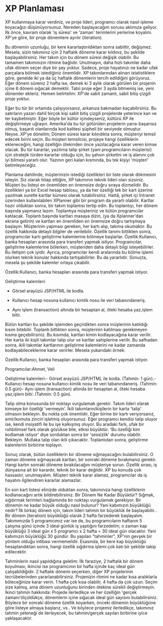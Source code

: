 # XP Planlaması

XP kullanmaya karar verdiniz, ve proje lideri, programcı olarak nasıl
işleme koyacağızı düşünüyorsunuz. Nereden başlayacağım sorusu aklımıza
geliyor. İlk önce, kavram olarak 'iş süresi' ve 'zaman' terimlerini
yerlerine koyalım.  XP'ye göre, bir proje dönemlere ayrılır
(iteration).

Bu dönemin uzunluğu, bir kere kararlaştırıldıktan sonra sabittir,
değişmez. Mesela, sizin takımınız için 2 haftalık döneme karar
kıldınız, bu şekilde başlayabilirsiniz. Her takım için bu dönem süresi
değişik olabilir. Bu tamamen takımınızın ritmine bağlıdır. Unutmayın,
daha hızlı takımlar daha ufak dönem seçer diye bir şey yoktur. Sadece,
proje hayatınızı ne kadar ufak parçalara bölmek istediğiniz
önemlidir. XP takımlarından alınan istatistiklere göre, genelde iki ya
da üç haftalık dönemlerin tercih edildiğini görüyoruz.  Eğer dönem
süreniz 2 hafta ise, demek ki 3 aylık olarak görülen bir projenin
içine 6 dönem sığacak demektir. Tabii proje eğer 3 ayda bitmemiş ise,
yeni dönemler ekleriz. Hemen belirtelim: XP'de sabit zamanlı, sabit
bitiş çizgili proje yoktur.

Eğer bu tür bir ortamda çalışıyorsanız, arkanıza bakmadan
kaçabilirsiniz. Bu satırların yazarı dahil birçok kişi sabit bitiş
çizgili projelerde yeterince kan ve ter kaybetmiştir. Eğer böyle bir
kültür içindeyseniz, kültürü XP ile değiştirmeye uğraşın. Amerika'da
bu tür götürülen projelerin yarısı başarısız olmuş, başarılı
olanlarında kod kalitesi şüpheli bir seviyede olmuştur. Neyse..XP'ye
dönelim; Dönem süresi karar kılındıkta sonra, müşteriyi temsil edecek
birini seçin. Bu müşteri temsilcisi, projeye hangi özelliklerin
ekleneceğini, hangi özelliğin ötekinden önce yazılacağına karar veren
kimse olacak. Bu tür kararlar, yazılıma talip şirket (yani
programcıların müşterisi) için stratejik türden kararlar olduğu için,
bu şahsın şirketini ve iş alanını çok iyi bilmesi yararlı
olur. Yazının geri kalan kısmında, bu tek kişiyi 'müşteri'
betimleyeceğiz.

Planlama dahilinde, müşterinizin istediği özellikleri bir liste olarak
dökmesini isteyin. Siz olarak hitap ettiğim, XP takımının teknik
lideri olan sizsiniz. Müşteri bu listeyi en önemliden en önemsize
doğru sıraya dizmelidir. Bu özellikleri ya bir Excel hesap tablosu, ya
da her özelliği tek bir kart üzerine yazılmak suretle kartlar kümesi
olarak tutabilirsiniz. Hattâ, şirket içi İntranet üzerinden
kullanılabilen XPlanner gibi bir program da yararlı olabilir.  Kartlar
hazır olduktan sonra, bir takım toplantısı tertip edin. Bu toplantıyı,
her dönem başında yapmanız lazım. Toplantıya müşteriniz ve bütün
programcılar katılacak. Toplantı başında kartları masaya dizin, (ya da
Xplanner'dan ekrana getirin) ve kartları en önemliden en önemsize
doğru tartışmaya başlayın.  Müşterinin yapması gereken, her kartı
alıp, takıma okumaktır. Bu özellik hakkında detaylı bilgiler de
verilebilir.  Özellik tanımı bittikten sonra, programcılar kartı
geliştirme kalemlerine bölmeye başlarlar.  Özellik:Kullanıcı, banka
hesapları arasında para transferi yapmak istiyor.  Programcılar,
geliştirme kalemlerine bölerken, müşteriden daha detaylı bilgi
isteyebilirler. Bu iletişim çok iyidir. Ayrıca, programcılar kendi
aralarında bu bölme işlemi olurken teknik konular hakkında
tartışabilirler. Bu da yararlıdır. Sonuçta, mesela şu şekilde kalemler
ortaya çıkabilir.

Özellik:Kullanıcı, banka hesapları arasında para transferi yapmak
istiyor.

Geliştirme kalemleri:

* Görsel arayüzü JSP/HTML ile kodla.

* Kullanıcı hesap nosuna kullanıcı kimlik nosu ile veri
tabanındaneriş.

* Aynı işlem (transaction) altında bir hesaptan al, öteki hesaba
yaz,işlem bitir.

Bütün kartları bu şekilde işlemden geçirdikten sonra müşterinin
katıldığı kısım bitebilir.  Toplantı bittikten sonra, müşterinin
katılması gerekmeyen kısma geçebilirsiniz. Bu kısımda, kartları kimin
kodlayacağına karar verilir. Her karta iki kişili takımlar talip olur
ve kartlar sahiplerine verilir. Bu safhadan sonra, ikili takımlar
kartlarının geliştirme kalemlerini ne kadar zamanda
kodlayabileceklerine karar verirler. Mesela yukarıdaki örnek:

Özellik:Kullanıcı, banka hesapları arasında para transferi yapmak
istiyor.

Programcılar:Ahmet, Veli

Geliştirme kalemleri:- Görsel arayüzü JSP/HTML ile kodla. (Tahmin: 1
gün).- Kullanıcı hesap nosuna kullanıcı kimlik nosu ile veri
tabanındaneriş. (Tahmin: 0.5 gün)- Aynı işlem (transaction) altında
bir hesaptan al, öteki hesaba yaz,işlem bitir. (Tahmin: 0.5 gün).

Talip olma konusunda bir noktayı vurgulamak gerekir. Takım lideri
olarak kimseye bir özelliği 'vermeyin'. İkili takımların/kişilerin bir
karta 'talip' olmasını bekleyin. Bu nokta çok önemlidir. Eğer birine
bir kartı veriyorsanız, emir/komuta zinciri işletmiş oluyorsunuz. Eğer
programcı kendisi talip oluyor ise, kendi insiyatifi ile bu işe
kalkışmış oluyor. Bu aradaki fark, ufak bir ruhbilimsel fark olarak
gözükse bile, etkisi büyüktür. 'Bu özelliği kim kodlamak istiyor' diye
sorduktan sonra bir 'sessizlik' durumu olabilir. Bekleyin. Mutlaka
talip olan ikili çıkacaktır.  Toplantıdan sonra, geliştirme
kalemlerini birbirine toplayın.

Sonuç olarak, bütün özelliklerin bir döneme sığmayacağını
bulabilirsiniz. O zaman döneme sığmayacak kartları, bir sonraki döneme
bırakmanız gerekir. Hangi kartın sonraki döneme bırakılacağını
müşteriye sorun. Özellik sırası, iş dünyasına ait bir karardır, teknik
bir karar değildir. XP bu konuda çok hassastır, unutmayalım. Müşteri
teknik karar alamaz, programcılar da iş hayatını ilgilendiren kararlar
alamazlar.

En son kart listesi elinizde olduktan sonra, takımınıza hangi
özelliklerin kodlanacağını artık bildirebilirsiniz.  Bir Dönem Ne
Kadar Büyüktür?  Sığmak, sığdırmak terimleri bağlamında bir noktayı
vurgulamak gerekiyor. Bir dönemin ne kadar büyük olduğu nasıl bulunur?
Yani kabımızın büyüklüğü nedir? İlk birkaç dönem için, takım lideri
tahmin bir büyüklük ile başlayabilir.. Bir dönem (iteration) büyüklüğü
olarak 2 hafta farzederek başlayalım. Takımımızda 5 programcımız var
ise de, bu programcıların haftanın 5 çalışma günü içinde 3 ideal
günlük iş yaptığını farzedelim; o zaman kap büyüklüğü 3 ideal gün x 5
programcı x 2 hafta = 30 ideal gün olacaktır. Yani kabımızın büyüklüğü
30 gündür.  Bu yapılan "tahminler", XP'nin gevşek bir yöntem olduğu
intibası vermemelidir. Esasında, bir kere kap büyüklüğü hesaplandıktan
sonra, hangi özellik sığdırma işlemi çok katı bir şekilde takip
edilecektir.

Tahminlerin nasıl yapıldığına gelelim: İlk faraziye, 2 haftalık bir
dönem koyulması, ikincisi ise programcının bir hafta içinde kaç ideal
gün çalışabildiğidir. 2 haftalık dönemi seçerken, diğer XP
projelerinin tecrübelerinden yararlanabilirsiniz. Projenizin ritmini
ne kadar kısa aralıklarla böleceğinize karar verin. 1 hafta çok kısa
olabilir, 4 hafta da çok uzun. Seçim size kalmış, ama dönem uzunluğunu
birinden ötekine sürekli değiştirmeyin.  İkinci tahmin hakkında:
Projede ilerledikçe ve her özelliğin 'gerçek zamanı'ölçüldükçe,
dönemlerin içine sığacak ideal gün sayısını bulabilirsiniz. Böylece
bir sonraki döneme özellik koyarken, önceki dönemin büyüklüğüne göre
listeye almaya başlarız, vs.. Ve böylece projemiz ilerledikçe,
takımınız tahmin yeteneği de ilerleyecek, bu tahmin/gerçek sayıları
birbirine iyice yaklaşacaktır.




